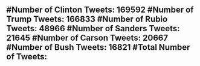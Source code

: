 #Number of Clinton Tweets: 169592
#Number of Trump Tweets: 166833
#Number of Rubio Tweets: 48966
#Number of Sanders Tweets: 21645
#Number of Carson Tweets: 20667
#Number of Bush Tweets: 16821
#Total Number of Tweets:  
---
